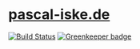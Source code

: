 # [pascal-iske.de](https://pascal-iske.de)

[![Build Status](https://travis-ci.com/pascaliske/pascal-iske-de.svg?branch=master)](https://travis-ci.com/pascaliske/pascal-iske-de) [![Greenkeeper badge](https://badges.greenkeeper.io/pascaliske/pascal-iske.de.svg)](https://greenkeeper.io/)
